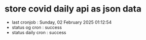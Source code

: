 # store covid daily api as json data

- last cronjob : Sunday, 02 February 2025 01:12:54
- status og cron : success
- status daily cron : success
      
      